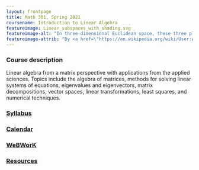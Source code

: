 ```yaml
---
layout: frontpage
title: Math 301, Spring 2021
coursename: Introduction to Linear Algebra
featureimage: Linear_subspaces_with_shading.svg
featureimage-alt: "In three-dimensional Euclidean space, these three planes represent solutions of linear equations, and their intersection represents the set of common solutions: in this case, a unique point. The blue line is the common solution to two of these equations."
featureimage-attrib: "By <a href=\"https://en.wikipedia.org/wiki/User:Alksentrs\" class=\"extiw\" title=\"en:User:Alksentrs\">Alksentrs</a> at <a class=\"external text\" href=\"https://en.wikipedia.org\">en.wikipedia</a> - <span class=\"int-own-work\" lang=\"en\">Own work</span>. <a href=\"https://creativecommons.org/licenses/by-sa/3.0\" title=\"Creative Commons Attribution-Share Alike 3.0\">CC BY-SA 3.0</a>, <a href=\"https://commons.wikimedia.org/w/index.php?curid=5773029\">Link</a>"
---
```


### Course description

Linear algebra from a matrix perspective with applications from the applied sciences.
Topics include the algebra of matrices, methods for solving linear systems of equations,
eigenvalues and eigenvectors, matrix decompositions, vector spaces,
linear transformations, least squares, and numerical techniques.


### [Syllabus](syllabus)

### [Calendar](calendar)

### [WeBWorK](https://zeno.boisestate.edu/webwork2/)

### [Resources](resources)
